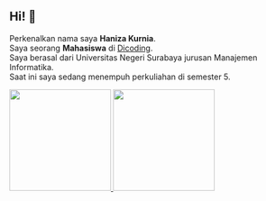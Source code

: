 ## Hi! 👋<br>
Perkenalkan nama saya **Haniza Kurnia**.<br>
Saya seorang **Mahasiswa** di [Dicoding](https://www.dicoding.com/).<br>
Saya berasal dari Universitas Negeri Surabaya jurusan Manajemen Informatika.<br>
Saat ini saya sedang menempuh perkuliahan di semester 5.<br>

<p align="left">
<a href="https://github.com/Hanizaakurnia">
  <img height="180em" src="https://github-readme-stats-eight-theta.vercel.app/api?username=penuliscode&show_icons=true&theme=algolia&include_all_commits=true&count_private=true"/>
  <img height="180em" src="https://github-readme-stats-eight-theta.vercel.app/api/top-langs/?username=penuliscode&layout=compact&theme=algolia"/>
</a>
</p>
